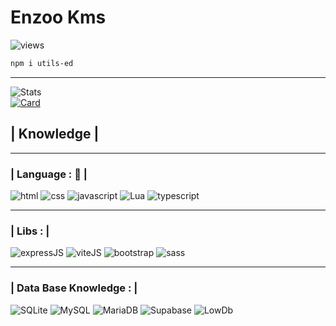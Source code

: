 # Enzoo Kms

![views](https://komarev.com/ghpvc/?username=EnzooKms)

```bash
npm i utils-ed
```

-----------------

![Stats](https://github-readme-stats.vercel.app/api?username=EnzooKms&show_icons=true&include_all_commits=true&theme=neon)
<br>
[![Card](https://github-readme-stats-git-masterrstaa-rickstaa.vercel.app/api/pin/?username=EnzooKms&repo=Express-session&theme=neon)](https://github.com/EnzooKms/Express-session)

## | Knowledge |

-----------------

### | Language : 🧷 | 
![html](https://img.shields.io/badge/html5-orange?&style=for-the-badge&logo=html5&logoColor=white, "HTML5")
![css](https://img.shields.io/badge/css3%20-%231572B6.svg?&style=for-the-badge&logo=css3&logoColor=white, "CSS")
![javascript](https://img.shields.io/badge/javascript%20-%23323330.svg?&style=for-the-badge&logo=javascript&logoColor=%23F7DF1E, "JAVASCRIPT")
![Lua](https://img.shields.io/badge/lua-%232C2D72.svg?style=for-the-badge&logo=lua&logoColor=white, "LUA")
![typescript](https://img.shields.io/badge/typescript-%23007ACC.svg?style=for-the-badge&logo=typescript&logoColor=white, "TYPESCRIPT")

-----------------

### | Libs : |

![expressJS](https://img.shields.io/badge/express.js-%23404d59.svg?style=for-the-badge&logo=express&logoColor=%2361DAFB, "EXPRESS.JS")
![viteJS](https://img.shields.io/badge/vite-%23646CFF.svg?style=for-the-badge&logo=vite&logoColor=white, "VITE.JS")
![bootstrap](https://img.shields.io/badge/bootstrap-%23563D7C.svg?style=for-the-badge&logo=bootstrap&logoColor=white, "BOOTSTRAP")
![sass](https://img.shields.io/badge/SASS-hotpink.svg?style=for-the-badge&logo=SASS&logoColor=white,  "SCSS")

-----------------

### | Data Base Knowledge : |
![SQLite](https://img.shields.io/badge/sqlite-%2307405e.svg?style=for-the-badge&logo=sqlite&logoColor=white, "SQLITE3")
![MySQL](https://img.shields.io/badge/MySQL-00000F?style=for-the-badge&logo=mysql&logoColor=white, "MYSQL")
![MariaDB](https://img.shields.io/badge/MariaDB-003545?style=for-the-badge&logo=mariadb&logoColor=white, "MARIADB")
![Supabase](https://img.shields.io/badge/Supabase-black?style=for-the-badge&logo=supabase&logoColor=white, "SUPABASE")
![LowDb](https://img.shields.io/badge/LOWDB-black?style=for-the-badge&logo=typescript&logoColor=white, "LOWDB")
